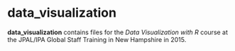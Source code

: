 data_visualization
=========================
**data_visualization** contains files for the *Data Visualization with R* course
at the JPAL/IPA Global Staff Training in New Hampshire in 2015.
